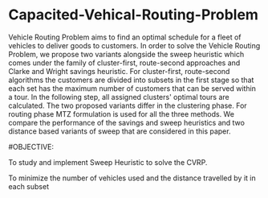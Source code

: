 # Capacited-Vehical-Routing-Problem

Vehicle Routing Problem aims to find an optimal schedule for a fleet of vehicles to deliver 
goods to customers. In order to solve the Vehicle Routing Problem, we propose two variants
alongside the sweep heuristic which comes under the family of cluster-first, route-second 
approaches and Clarke and Wright savings heuristic. For cluster-first, route-second 
algorithms the customers are divided into subsets in the first stage so that each set has the 
maximum number of customers that can be served within a tour. In the following step, all 
assigned clusters' optimal tours are calculated. The two proposed variants differ in the 
clustering phase. For routing phase MTZ formulation is used for all the three methods. We 
compare the performance of the savings and sweep heuristics and two distance based 
variants of sweep that are considered in this paper.


#OBJECTIVE: 

To study and implement Sweep Heuristic to solve the CVRP.

To minimize the number of vehicles used and the distance travelled by it in each subset
